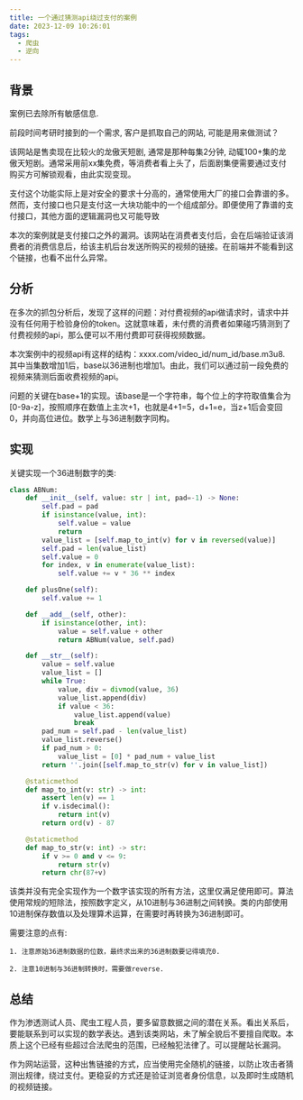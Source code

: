 ```yaml
---
title: 一个通过猜测api绕过支付的案例
date: 2023-12-09 10:26:01
tags:
  - 爬虫
  - 逆向
---
```


## 背景
案例已去除所有敏感信息.

前段时间考研时接到的一个需求, 客户是抓取自己的网站, 可能是用来做测试？

该网站是售卖现在比较火的龙傲天短剧, 通常是那种每集2分钟, 动辄100+集的龙傲天短剧。通常采用前xx集免费，等消费者看上头了，后面剧集便需要通过支付购买方可解锁观看，由此实现变现。

支付这个功能实际上是对安全的要求十分高的，通常使用大厂的接口会靠谱的多。然而，支付接口也只是支付这一大块功能中的一个组成部分。即便使用了靠谱的支付接口，其他方面的逻辑漏洞也又可能导致

本次的案例就是支付接口之外的漏洞。该网站在消费者支付后，会在后端验证该消费者的消费信息后，给该主机后台发送所购买的视频的链接。在前端并不能看到这个链接，也看不出什么异常。

## 分析

在多次的抓包分析后，发现了这样的问题：对付费视频的api做请求时，请求中并没有任何用于检验身份的token。这就意味着，未付费的消费者如果碰巧猜测到了付费视频的api，那么便可以不用付费即可获得视频数据。

本次案例中的视频api有这样的结构：xxxx.com/video_id/num_id/base.m3u8. 其中当集数增加1后，base以36进制也增加1。由此，我们可以通过前一段免费的视频来猜测后面收费视频的api。

问题的关键在base+1的实现。该base是一个字符串，每个位上的字符取值集合为[0-9a-z]，按照顺序在数值上主次+1，也就是4+1=5，d+1=e，当z+1后会变回0，并向高位进位。数学上与36进制数字同构。

## 实现

关键实现一个36进制数字的类:

```python
class ABNum:
    def __init__(self, value: str | int, pad=-1) -> None:
        self.pad = pad
        if isinstance(value, int):
            self.value = value
            return
        value_list = [self.map_to_int(v) for v in reversed(value)]
        self.pad = len(value_list)
        self.value = 0
        for index, v in enumerate(value_list):
            self.value += v * 36 ** index

    def plusOne(self):
        self.value += 1

    def __add__(self, other):
        if isinstance(other, int):
            value = self.value + other
            return ABNum(value, self.pad)

    def __str__(self):
        value = self.value
        value_list = []
        while True:
            value, div = divmod(value, 36)
            value_list.append(div)
            if value < 36:
                value_list.append(value)
                break
        pad_num = self.pad - len(value_list)
        value_list.reverse()
        if pad_num > 0:
            value_list = [0] * pad_num + value_list
        return ''.join([self.map_to_str(v) for v in value_list])

    @staticmethod
    def map_to_int(v: str) -> int:
        assert len(v) == 1
        if v.isdecimal():
            return int(v)
        return ord(v) - 87

    @staticmethod
    def map_to_str(v: int) -> str:
        if v >= 0 and v <= 9:
            return str(v)
        return chr(87+v)
```

该类并没有完全实现作为一个数字该实现的所有方法，这里仅满足使用即可。算法使用常规的短除法，按照数字定义，从10进制与36进制之间转换。类的内部使用10进制保存数值以及处理算术运算，在需要时再转换为36进制即可。

需要注意的点有:

    1. 注意原始36进制数据的位数，最终求出来的36进制数要记得填充0.

    2. 注意10进制与36进制转换时，需要做reverse.

## 总结

作为渗透测试人员、爬虫工程人员，要多留意数据之间的潜在关系。看出关系后，要能联系到可以实现的数学表达。遇到该类网站，未了解全貌后不要擅自爬取。本质上这个已经有些超过合法爬虫的范围，已经触犯法律了。可以提醒站长漏洞。

作为网站运营，这种出售链接的方式，应当使用完全随机的链接，以防止攻击者猜测出规律，绕过支付。更稳妥的方式还是验证浏览者身份信息，以及即时生成随机的视频链接。
